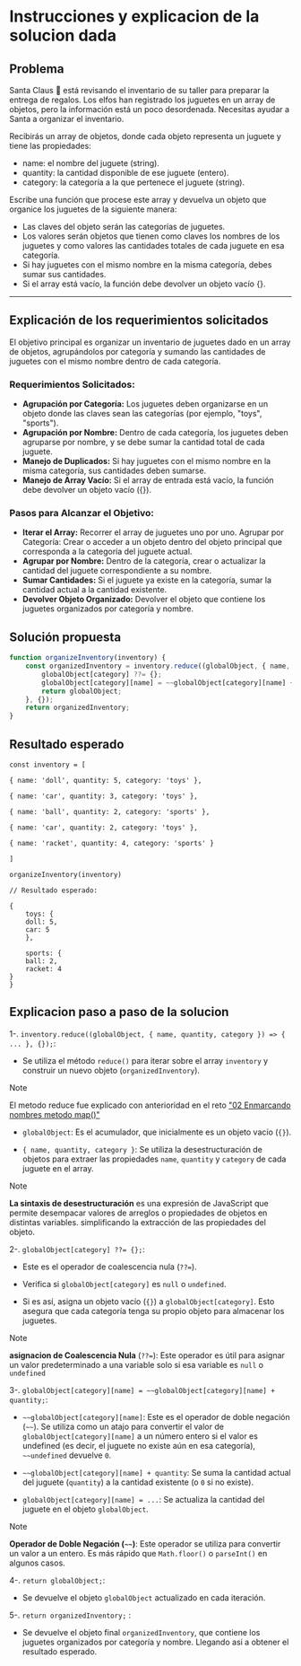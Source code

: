 # Instrucciones y explicacion de la solucion dada

## Problema

Santa Claus 🎅 está revisando el inventario de su taller para preparar la entrega de regalos. Los elfos han registrado los juguetes en un array de objetos, pero la información está un poco desordenada. Necesitas ayudar a Santa a organizar el inventario.

Recibirás un array de objetos, donde cada objeto representa un juguete y tiene las propiedades:

* name: el nombre del juguete (string).
* quantity: la cantidad disponible de ese juguete (entero).
* category: la categoría a la que pertenece el juguete (string).

 Escribe una función que procese este array y devuelva un objeto que organice los juguetes de la siguiente manera:

*	Las claves del objeto serán las categorías de juguetes.
*	Los valores serán objetos que tienen como claves los nombres de los juguetes y como valores las cantidades totales de cada juguete en esa categoría.
*	Si hay juguetes con el mismo nombre en la misma categoría, debes sumar sus cantidades.
* Si el array está vacío, la función debe devolver un objeto vacío {}.

---

## Explicación de los requerimientos solicitados

El objetivo principal es organizar un inventario de juguetes dado en un array de objetos, agrupándolos por categoría y sumando las cantidades de juguetes con el mismo nombre dentro de cada categoría.

###	Requerimientos Solicitados:

+	**Agrupación por Categoría:** Los juguetes deben organizarse en un objeto donde las claves sean las categorías (por ejemplo, "toys", "sports").
+	**Agrupación por Nombre:** Dentro de cada categoría, los juguetes deben agruparse por nombre, y se debe sumar la cantidad total de cada juguete.
+	**Manejo de Duplicados:** Si hay juguetes con el mismo nombre en la misma categoría, sus cantidades deben sumarse.
+ **Manejo de Array Vacío:** Si el array de entrada está vacío, la función debe devolver un objeto vacío ({}).

###	Pasos para Alcanzar el Objetivo:

+ **Iterar el Array:** Recorrer el array de juguetes uno por uno.
Agrupar por Categoría: Crear o acceder a un objeto dentro del objeto principal que corresponda a la categoría del juguete actual.
+ **Agrupar por Nombre:** Dentro de la categoría, crear o actualizar la cantidad del juguete correspondiente a su nombre.
+ **Sumar Cantidades:** Si el juguete ya existe en la categoría, sumar la cantidad actual a la cantidad existente.
+ **Devolver Objeto Organizado:** Devolver el objeto que contiene los juguetes organizados por categoría y nombre.


## Solución propuesta

```javascript
function organizeInventory(inventory) {
    const organizedInventory = inventory.reduce((globalObject, { name, quantity, category }) => {
        globalObject[category] ??= {};
        globalObject[category][name] = ~~globalObject[category][name] + quantity;
        return globalObject;
    }, {});
    return organizedInventory;
}
```

## Resultado esperado
```
const inventory = [

{ name: 'doll', quantity: 5, category: 'toys' },

{ name: 'car', quantity: 3, category: 'toys' },

{ name: 'ball', quantity: 2, category: 'sports' },

{ name: 'car', quantity: 2, category: 'toys' },

{ name: 'racket', quantity: 4, category: 'sports' }

]

organizeInventory(inventory)

// Resultado esperado:

{
	toys: {
	doll: 5,
	car: 5
	},

	sports: {
	ball: 2,
	racket: 4
}
}
```

## Explicacion paso a paso de la solucion

1-. `inventory.reduce((globalObject, { name, quantity, category }) => { ... }, {});`:

*	Se utiliza el método `reduce()` para iterar sobre el array `inventory` y construir un nuevo objeto (`organizedInventory`).

>[!NOTE]
> El metodo reduce fue explicado con anterioridad en el reto ["02 Enmarcando nombres metodo map()"](https://github.com/SrKleyner/adventJs-2024-my-solutions/blob/main/02-enmarcando-nombres/instructions-and-solution-explanations.md#map)

*	`globalObject`: Es el acumulador, que inicialmente es un objeto vacío (`{}`).

*	`{ name, quantity, category }`: Se utiliza la desestructuración de objetos para extraer las propiedades `name`, `quantity` y `category` de cada juguete en el array.

>[!NOTE]
>**La sintaxis de desestructuración** es una expresión de JavaScript que permite desempacar valores de arreglos o propiedades de objetos en distintas variables. simplificando la extracción de las propiedades del objeto.

2-. `globalObject[category] ??= {};`: 
*	Este es el operador de coalescencia nula (`??=`).

*	Verifica si `globalObject[category]` es `null` o `undefined`.

*	Si es así, asigna un objeto vacío (`{}`) a `globalObject[category]`. Esto asegura que cada categoría tenga su propio objeto para almacenar los juguetes.

>[!NOTE]
>**asignacion de Coalescencia Nula** (`??=`): Este operador es útil para asignar un valor predeterminado a una variable solo si esa variable es `null` o `undefined`

3-.	`globalObject[category][name] = ~~globalObject[category][name] + quantity;`:

*	`~~globalObject[category][name]`: Este es el operador de doble negación (`~~`). Se utiliza como un atajo para convertir el valor de `globalObject[category][name]` a un número entero si el valor es undefined (es decir, el juguete no existe aún en esa categoría), `~~undefined` devuelve `0`.

*	`~~globalObject[category][name] + quantity`: Se suma la cantidad actual del juguete (`quantity`) a la cantidad existente (o `0` si no existe).

*	`globalObject[category][name] = ...`: Se actualiza la cantidad del juguete en el objeto `globalObject`.

>[!NOTE]
>**Operador de Doble Negación (`~~`)**: Este operador se utiliza para convertir un valor a un entero. Es más rápido que `Math.floor()` o `parseInt()` en algunos casos.

4-.	`return globalObject;`:

*	Se devuelve el objeto `globalObject` actualizado en cada iteración.
 

5-.	`return organizedInventory;` :

*	Se devuelve el objeto final `organizedInventory`, que contiene los juguetes organizados por categoría y nombre. Llegando asi a obtener el resultado esperado.
